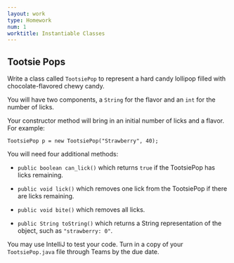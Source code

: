 ```yaml
---
layout: work
type: Homework
num: 1
worktitle: Instantiable Classes
---
```


## Tootsie Pops

Write a class called `TootsiePop` to represent a hard candy lollipop filled with
chocolate-flavored chewy candy.

You will have two components, a `String` for the flavor and an `int` for the number of licks.

Your constructor method will bring in an initial number of licks and a flavor.
For example:

    TootsiePop p = new TootsiePop("Strawberry", 40);

You will need four additional methods:

* `public boolean can_lick()` which returns `true` if the TootsiePop has licks remaining.

* `public void lick()` which removes one lick from the TootsiePop if there are licks remaining.

* `public void bite()` which removes all licks.

* `public String toString()` which returns a String representation of the object, such as `"strawberry: 0"`.

You may use IntelliJ to test your code. Turn in a copy of your
`TootsiePop.java` file through Teams by the due date.
